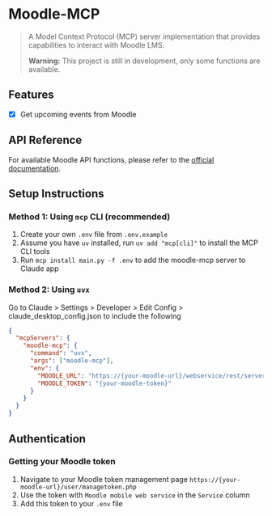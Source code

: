 # Moodle-MCP

> A Model Context Protocol (MCP) server implementation that provides capabilities to interact with Moodle LMS.
>
> **Warning:** This project is still in development, only some functions are available.

## Features

- [x] Get upcoming events from Moodle

## API Reference

For available Moodle API functions, please refer to the [official documentation](https://docs.moodle.org/dev/Web_service_API_functions).

## Setup Instructions

### Method 1: Using `mcp` CLI (recommended)

1. Create your own `.env` file from `.env.example`
2. Assume you have `uv` installed, run `uv add "mcp[cli]"` to install the MCP CLI tools
3. Run `mcp install main.py -f .env` to add the moodle-mcp server to Claude app

### Method 2: Using `uvx`

Go to Claude > Settings > Developer > Edit Config > claude_desktop_config.json to include the following

```json
{
  "mcpServers": {
    "moodle-mcp": {
      "command": "uvx",
      "args": ["moodle-mcp"],
      "env": {
        "MOODLE_URL": "https://{your-moodle-url}/webservice/rest/server.php",
        "MOODLE_TOKEN": "{your-moodle-token}"
      }
    }
  }
}
```

## Authentication

### Getting your Moodle token

1. Navigate to your Moodle token management page `https://{your-moodle-url}/user/managetoken.php`
2. Use the token with `Moodle mobile web service` in the `Service` column
3. Add this token to your `.env` file
